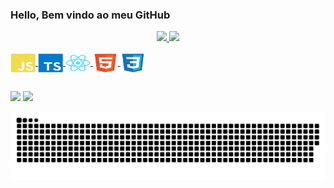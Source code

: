 ### Hello, Bem vindo ao meu GitHub

<div align="center">
  <a href="https://github.com/mafeushns">
  <img height="165em" src="https://github-readme-stats.vercel.app/api?username=mafeushns&show_icons=true&theme=nord&include_all_commits=true&count_private=true"/>
  <img height="165em" src="https://github-readme-stats.vercel.app/api/top-langs/?username=mafeushns&layout=compact&langs_count=7&theme=nord"/>
</div>
  
<div style="display: inline_block"><br>
  <img align="center" alt="Rafa-Js" height="30" width="40" src="https://raw.githubusercontent.com/devicons/devicon/master/icons/javascript/javascript-plain.svg">
  <img align="center" alt="Rafa-Ts" height="30" width="40" src="https://raw.githubusercontent.com/devicons/devicon/master/icons/typescript/typescript-plain.svg">
  <img align="center" alt="Rafa-React" height="30" width="40" src="https://raw.githubusercontent.com/devicons/devicon/master/icons/react/react-original.svg">
  <img align="center" alt="Rafa-HTML" height="30" width="40" src="https://raw.githubusercontent.com/devicons/devicon/master/icons/html5/html5-original.svg">
  <img align="center" alt="Rafa-CSS" height="30" width="40" src="https://raw.githubusercontent.com/devicons/devicon/master/icons/css3/css3-original.svg">
</div>
  
  ##
  
  <div>
  <a href = "mailto:matheusnog001@gmail.com"><img src="https://img.shields.io/badge/Gmail-D14836?style=for-the-badge&logo=gmail&logoColor=white" target="_blank"></a>
  <a href="www.linkedin.com/in/matheus-nogueira2309" target="_blank"><img src="https://img.shields.io/badge/LinkedIn-0077B5?style=for-the-badge&logo=linkedin&logoColor=white" target="_blank"></a> 
    
   ![snake gif](https://github.com/mafeushns/mafeushns/blob/output/github-contribution-grid-snake.svg)
    
  </div>
